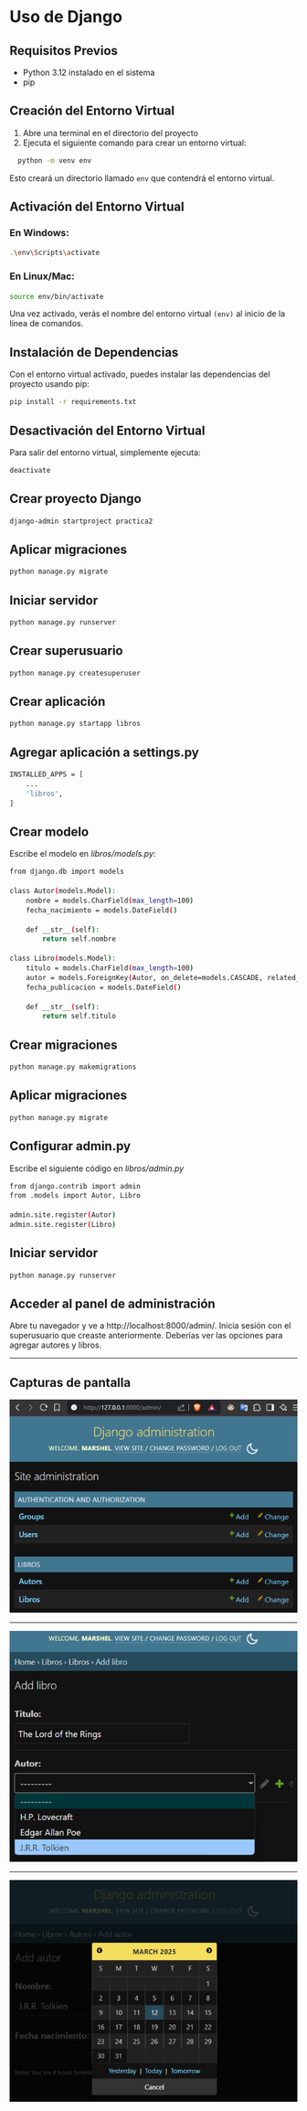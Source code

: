 # Uso de Django

## Requisitos Previos
- Python 3.12 instalado en el sistema
- pip

## Creación del Entorno Virtual

1. Abre una terminal en el directorio del proyecto
2. Ejecuta el siguiente comando para crear un entorno virtual:

```bash
  python -m venv env
```

Esto creará un directorio llamado `env` que contendrá el entorno virtual.

## Activación del Entorno Virtual

### En Windows:
```bash
.\env\Scripts\activate
```

### En Linux/Mac:
```bash
source env/bin/activate
```

Una vez activado, verás el nombre del entorno virtual `(env)` al inicio de la línea de comandos.

## Instalación de Dependencias

Con el entorno virtual activado, puedes instalar las dependencias del proyecto usando pip:

```bash
pip install -r requirements.txt
```

## Desactivación del Entorno Virtual

Para salir del entorno virtual, simplemente ejecuta:

```bash
deactivate
```

## Crear proyecto Django

```bash
django-admin startproject practica2
```

## Aplicar migraciones

```bash
python manage.py migrate
```

## Iniciar servidor

```bash
python manage.py runserver
```

## Crear superusuario

```bash
python manage.py createsuperuser
```

## Crear aplicación

```bash
python manage.py startapp libros
```

## Agregar aplicación a settings.py

```bash
INSTALLED_APPS = [
    ...
    'libros',
]
```

## Crear modelo

Escribe el modelo en *libros/models.py*:

```bash
from django.db import models

class Autor(models.Model):
    nombre = models.CharField(max_length=100)
    fecha_nacimiento = models.DateField()

    def __str__(self):
        return self.nombre

class Libro(models.Model):
    titulo = models.CharField(max_length=100)
    autor = models.ForeignKey(Autor, on_delete=models.CASCADE, related_name="libros")
    fecha_publicacion = models.DateField()

    def __str__(self):
        return self.titulo
```

## Crear migraciones

```bash
python manage.py makemigrations
```

## Aplicar migraciones
```bash
python manage.py migrate
```

## Configurar admin.py

Escribe el siguiente código en *libros/admin.py*

```bash
from django.contrib import admin
from .models import Autor, Libro

admin.site.register(Autor)
admin.site.register(Libro)
```

## Iniciar servidor 

```bash
python manage.py runserver
```

## Acceder al panel de administración

Abre tu navegador y ve a http://localhost:8000/admin/. Inicia sesión con el superusuario que creaste anteriormente. Deberías ver las opciones para agregar autores y libros.

____

## Capturas de pantalla

![screenshot1](assets/image2.png "Screenshot - Site administration")
___
![screenshot1](assets/image1.png "Screenshot - Add a new book")
___
![screenshot1](assets/image3.png "Screenshot - Add a new author")